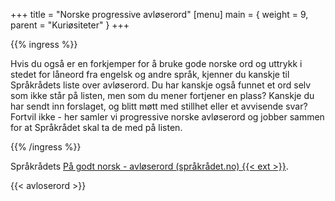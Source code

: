 +++
title = "Norske progressive avløserord"
[menu]
main = { weight = 9, parent = "Kuriøsiteter" }
+++

{{% ingress %}}

<!-- markdownlint-disable MD001 MD009 -->

Hvis du også er en forkjemper for å bruke gode norske ord og uttrykk i stedet for låneord
fra engelsk og andre språk, kjenner du kanskje til Språkrådets liste over avløserord. Du
har kanskje også funnet et ord selv som ikke står på listen, men som du mener fortjener en
plass? Kanskje du har sendt inn forslaget, og blitt møtt med stillhet eller et avvisende
svar? Fortvil ikke - her samler vi progressive norske avløserord og jobber sammen for at
Språkrådet skal ta de med på listen.

{{% /ingress %}}

Språkrådets [På godt norsk - avløserord (språkrådet.no) {{< ext >}}][sprakradet-avloser].

{{< avloserord >}}

[sprakradet-avloser]: https://www.sprakradet.no/sprakhjelp/Skriverad/Avloeysarord/
